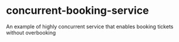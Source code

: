 # concurrent-booking-service
An example of highly concurrent service that enables booking tickets without overbooking
